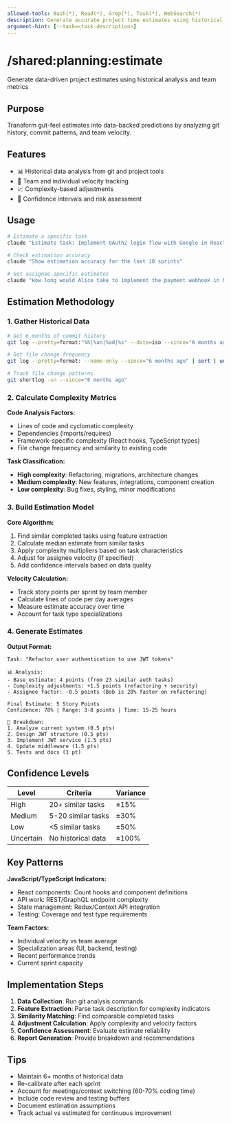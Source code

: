 ```yaml
---
allowed-tools: Bash(*), Read(*), Grep(*), Task(*), WebSearch(*)
description: Generate accurate project time estimates using historical data and team velocity
argument-hint: [--task=<task-description>]
---
```


# /shared:planning:estimate

Generate data-driven project estimates using historical analysis and team metrics

## Purpose

Transform gut-feel estimates into data-backed predictions by analyzing git history, commit patterns, and team velocity.

## Features

- 📊 Historical data analysis from git and project tools
- 👥 Team and individual velocity tracking
- 📈 Complexity-based adjustments
- 🎯 Confidence intervals and risk assessment

## Usage

```bash
# Estimate a specific task
claude "Estimate task: Implement OAuth2 login flow with Google in React"

# Check estimation accuracy
claude "Show estimation accuracy for the last 10 sprints"

# Get assignee-specific estimates
claude "How long would Alice take to implement the payment webhook in Node.js?"
```

## Estimation Methodology

### 1. Gather Historical Data

```bash
# Get 6 months of commit history
git log --pretty=format:"%h|%an|%ad|%s" --date=iso --since="6 months ago"

# Get file change frequency
git log --pretty=format: --name-only --since="6 months ago" | sort | uniq -c | sort -rn

# Track file change patterns
git shortlog -sn --since="6 months ago"
```

### 2. Calculate Complexity Metrics

**Code Analysis Factors:**

- Lines of code and cyclomatic complexity
- Dependencies (imports/requires)
- Framework-specific complexity (React hooks, TypeScript types)
- File change frequency and similarity to existing code

**Task Classification:**

- **High complexity**: Refactoring, migrations, architecture changes
- **Medium complexity**: New features, integrations, component creation
- **Low complexity**: Bug fixes, styling, minor modifications

### 3. Build Estimation Model

**Core Algorithm:**

1. Find similar completed tasks using feature extraction
2. Calculate median estimate from similar tasks
3. Apply complexity multipliers based on task characteristics
4. Adjust for assignee velocity (if specified)
5. Add confidence intervals based on data quality

**Velocity Calculation:**

- Track story points per sprint by team member
- Calculate lines of code per day averages
- Measure estimate accuracy over time
- Account for task type specializations

### 4. Generate Estimates

**Output Format:**

```
Task: "Refactor user authentication to use JWT tokens"

📊 Analysis:
- Base estimate: 4 points (from 23 similar auth tasks)
- Complexity adjustments: +1.5 points (refactoring + security)
- Assignee factor: -0.5 points (Bob is 20% faster on refactoring)

Final Estimate: 5 Story Points
Confidence: 78% | Range: 3-8 points | Time: 15-25 hours

📝 Breakdown:
1. Analyze current system (0.5 pts)
2. Design JWT structure (0.5 pts)
3. Implement JWT service (1.5 pts)
4. Update middleware (1.5 pts)
5. Tests and docs (1 pt)
```

## Confidence Levels

| Level     | Criteria           | Variance |
| --------- | ------------------ | -------- |
| High      | 20+ similar tasks  | ±15%     |
| Medium    | 5-20 similar tasks | ±30%     |
| Low       | <5 similar tasks   | ±50%     |
| Uncertain | No historical data | ±100%    |

## Key Patterns

**JavaScript/TypeScript Indicators:**

- React components: Count hooks and component definitions
- API work: REST/GraphQL endpoint complexity
- State management: Redux/Context API integration
- Testing: Coverage and test type requirements

**Team Factors:**

- Individual velocity vs team average
- Specialization areas (UI, backend, testing)
- Recent performance trends
- Current sprint capacity

## Implementation Steps

1. **Data Collection**: Run git analysis commands
2. **Feature Extraction**: Parse task description for complexity indicators
3. **Similarity Matching**: Find comparable completed tasks
4. **Adjustment Calculation**: Apply complexity and velocity factors
5. **Confidence Assessment**: Evaluate estimate reliability
6. **Report Generation**: Provide breakdown and recommendations

## Tips

- Maintain 6+ months of historical data
- Re-calibrate after each sprint
- Account for meetings/context switching (60-70% coding time)
- Include code review and testing buffers
- Document estimation assumptions
- Track actual vs estimated for continuous improvement

